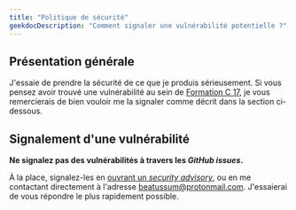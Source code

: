 ```yaml
---
title: "Politique de sécurité"
geekdocDescription: "Comment signaler une vulnérabilité potentielle ?"
---
```


## Présentation générale

J'essaie de prendre la sécurité de ce que je produis sérieusement.
Si vous pensez avoir trouvé une vulnérabilité au sein de [Formation C 17](https://github.com/beatussum/ccourses/), je vous remercierais de bien vouloir me la signaler comme décrit dans la section ci-dessous.

## Signalement d'une vulnérabilité

**Ne signalez pas des vulnérabilités à travers les _GitHub issues_.**

À la place, signalez-les en [ouvrant un _security advisory_](https://github.com/beatussum/ccourses/security/advisories/new/), ou en me contactant directement à l'adresse beatussum@protonmail.com.
J'essaierai de vous répondre le plus rapidement possible.
